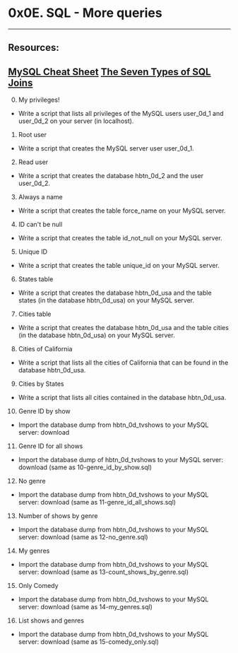 # 0x0E. SQL - More queries
---
## Resources:
[MySQL Cheat Sheet](https://intellipaat.com/mediaFiles/2019/02/SQL-Commands-Cheat-Sheet.pdf)
[The Seven Types of SQL Joins](https://tableplus.com/blog/2018/09/a-beginners-guide-to-seven-types-of-sql-joins.html)
---
0. My privileges!
* Write a script that lists all privileges of the MySQL users user_0d_1 and user_0d_2 on your server (in localhost).
1. Root user
* Write a script that creates the MySQL server user user_0d_1.
2. Read user
* Write a script that creates the database hbtn_0d_2 and the user user_0d_2.
3. Always a name
* Write a script that creates the table force_name on your MySQL server.
4. ID can't be null
* Write a script that creates the table id_not_null on your MySQL server.
5. Unique ID
* Write a script that creates the table unique_id on your MySQL server.
6. States table
* Write a script that creates the database hbtn_0d_usa and the table states (in the database hbtn_0d_usa) on your MySQL server.
7. Cities table
* Write a script that creates the database hbtn_0d_usa and the table cities (in the database hbtn_0d_usa) on your MySQL server.
8. Cities of California
* Write a script that lists all the cities of California that can be found in the database hbtn_0d_usa.
9. Cities by States
* Write a script that lists all cities contained in the database hbtn_0d_usa.
10. Genre ID by show
* Import the database dump from hbtn_0d_tvshows to your MySQL server: download
11. Genre ID for all shows
* Import the database dump of hbtn_0d_tvshows to your MySQL server: download (same as 10-genre_id_by_show.sql)
12. No genre
* Import the database dump from hbtn_0d_tvshows to your MySQL server: download (same as 11-genre_id_all_shows.sql)
13. Number of shows by genre
* Import the database dump from hbtn_0d_tvshows to your MySQL server: download (same as 12-no_genre.sql)
14. My genres
* Import the database dump from hbtn_0d_tvshows to your MySQL server: download (same as 13-count_shows_by_genre.sql)
15. Only Comedy
* Import the database dump from hbtn_0d_tvshows to your MySQL server: download (same as 14-my_genres.sql)
16. List shows and genres
* Import the database dump from hbtn_0d_tvshows to your MySQL server: download (same as 15-comedy_only.sql)
